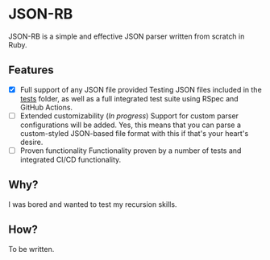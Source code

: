 # JSON-RB

JSON-RB is a simple and effective JSON parser written from scratch in Ruby.

## Features
- [x] Full support of any JSON file provided
    Testing JSON files included in the [tests](./tests) folder, as well as a full integrated test suite using RSpec and GitHub Actions.
- [ ] Extended customizability (*In progress*)
    Support for custom parser configurations will be added.
    Yes, this means that you can parse a custom-styled JSON-based file format with this if that's your heart's desire.
- [ ] Proven functionality
    Functionality proven by a number of tests and integrated CI/CD functionality.

## Why?
I was bored and wanted to test my recursion skills. 

## How? 
To be written.
